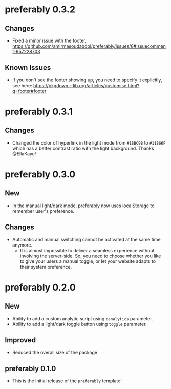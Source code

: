 # preferably 0.3.2

## Changes

- Fixed a minor issue with the footer, https://github.com/amirmasoudabdol/preferably/issues/8#issuecomment-957228703

## Known Issues

- If you don't see the footer showing up, you need to specify it explicitly, see here: https://pkgdown.r-lib.org/articles/customise.html?q=footer#footer

# preferably 0.3.1

## Changes

- Changed the color of hyperlink in the light mode from `#18BC9B` to `#11866F` which has a better contrast ratio with the light background. Thanks @EllaKaye!

# preferably 0.3.0

## New

- In the manual light/dark mode, preferably now uses localStorage to remember user's preference.

## Changes

- Automatic and manual switching cannot be activated at the same time anymore.
	- It is almost impossible to deliver a seamless experience without involving the server-side. So, you need to choose whether you like to give your users a manual toggle, or let your website adapts to their system preference.

# preferably 0.2.0

## New

- Ability to add a custom analytic script using `canalytics` parameter.
- Ability to add a light/dark toggle button using `toggle` parameter.

## Improved

- Reduced the overall size of the package

## preferably 0.1.0

- This is the initial release of the `preferably` template!
